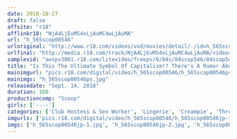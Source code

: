 ```yaml
---
date: 2018-10-27
draft: false
affsite: "r18"
afflinkr18: "NjA4LjEuMS4xLjAuMC4wLjAuMA"
url: "h_565scop00546"
urloriginal: "http://www.r18.com/videos/vod/movies/detail/-/id=h_565scop00546"
urlfinal: "http://media.r18.com/track/NjA4LjEuMS4xLjAuMC4wLjAuMA/videos/vod/movies/detail/-/id=h_565scop00546"
samplevid: "awspv3001.r18.com/litevideo/freepv/8/84s/84scop546/84scop546_dmb_w.mp4"
title: "Is This The Ultimate Symbol Of Capitalism!? There's A Rumor About A Special VIP Pink Salon In Town! The SCOOP Investigative Team Paid Big Money To Go Undercover !! This Is No Ordinary Pink Salon! We Decided To Make A Thorough Investigation In This Special Program To Make Sure Whether This Is A Real High-Class Pink Salon!"
mainimgurl: "pics.r18.com/digital/video/h_565scop00546/h_565scop00546ps.jpg"
mainimgs: "h_565scop00546ps.jpg"
releasedate: "Sept. 14, 2018"
duration: 160
productioncomp: "Scoop"
girls: ['----']
categories: ['Club Hostess & Sex Worker', 'Lingerie', 'Creampie', 'Threesome / Foursome', 'Hi-Def']
imgurls: ['pics.r18.com/digital/video/h_565scop00546/h_565scop00546jp-1.jpg', 'pics.r18.com/digital/video/h_565scop00546/h_565scop00546jp-2.jpg', 'pics.r18.com/digital/video/h_565scop00546/h_565scop00546jp-3.jpg', 'pics.r18.com/digital/video/h_565scop00546/h_565scop00546jp-4.jpg', 'pics.r18.com/digital/video/h_565scop00546/h_565scop00546jp-5.jpg', 'pics.r18.com/digital/video/h_565scop00546/h_565scop00546jp-6.jpg', 'pics.r18.com/digital/video/h_565scop00546/h_565scop00546jp-7.jpg', 'pics.r18.com/digital/video/h_565scop00546/h_565scop00546jp-8.jpg', 'pics.r18.com/digital/video/h_565scop00546/h_565scop00546jp-9.jpg', 'pics.r18.com/digital/video/h_565scop00546/h_565scop00546jp-10.jpg', 'pics.r18.com/digital/video/h_565scop00546/h_565scop00546jp-11.jpg', 'pics.r18.com/digital/video/h_565scop00546/h_565scop00546jp-12.jpg', 'pics.r18.com/digital/video/h_565scop00546/h_565scop00546jp-13.jpg', 'pics.r18.com/digital/video/h_565scop00546/h_565scop00546jp-14.jpg', 'pics.r18.com/digital/video/h_565scop00546/h_565scop00546jp-15.jpg', 'pics.r18.com/digital/video/h_565scop00546/h_565scop00546jp-16.jpg', 'pics.r18.com/digital/video/h_565scop00546/h_565scop00546jp-17.jpg', 'pics.r18.com/digital/video/h_565scop00546/h_565scop00546jp-18.jpg', 'pics.r18.com/digital/video/h_565scop00546/h_565scop00546jp-19.jpg', 'pics.r18.com/digital/video/h_565scop00546/h_565scop00546jp-20.jpg']
imgs: ['h_565scop00546jp-1.jpg', 'h_565scop00546jp-2.jpg', 'h_565scop00546jp-3.jpg', 'h_565scop00546jp-4.jpg', 'h_565scop00546jp-5.jpg', 'h_565scop00546jp-6.jpg', 'h_565scop00546jp-7.jpg', 'h_565scop00546jp-8.jpg', 'h_565scop00546jp-9.jpg', 'h_565scop00546jp-10.jpg', 'h_565scop00546jp-11.jpg', 'h_565scop00546jp-12.jpg', 'h_565scop00546jp-13.jpg', 'h_565scop00546jp-14.jpg', 'h_565scop00546jp-15.jpg', 'h_565scop00546jp-16.jpg', 'h_565scop00546jp-17.jpg', 'h_565scop00546jp-18.jpg', 'h_565scop00546jp-19.jpg', 'h_565scop00546jp-20.jpg']
---
```

